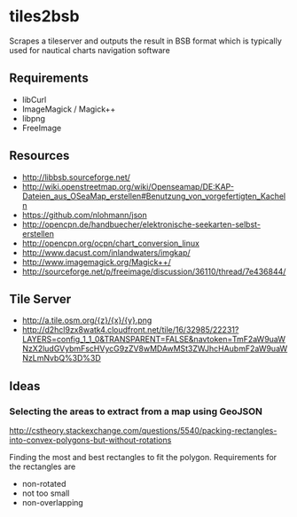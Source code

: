 # tiles2bsb
Scrapes a tileserver and outputs the result in BSB format which is typically used for nautical charts navigation software

## Requirements

* libCurl
* ImageMagick / Magick++
* libpng
* FreeImage

## Resources

* http://libbsb.sourceforge.net/
* http://wiki.openstreetmap.org/wiki/Openseamap/DE:KAP-Dateien_aus_OSeaMap_erstellen#Benutzung_von_vorgefertigten_Kacheln
* https://github.com/nlohmann/json
* http://opencpn.de/handbuecher/elektronische-seekarten-selbst-erstellen
* http://opencpn.org/ocpn/chart_conversion_linux
* http://www.dacust.com/inlandwaters/imgkap/
* http://www.imagemagick.org/Magick++/
* http://sourceforge.net/p/freeimage/discussion/36110/thread/7e436844/

## Tile Server

* http://a.tile.osm.org/{z}/{x}/{y}.png
* http://d2hcl9zx8watk4.cloudfront.net/tile/16/32985/22231?LAYERS=config_1_1_0&TRANSPARENT=FALSE&navtoken=TmF2aW9uaWNzX2ludGVybmFscHVycG9zZV8wMDAwMSt3ZWJhcHAubmF2aW9uaWNzLmNvbQ%3D%3D

## Ideas

### Selecting the areas to extract from a map using GeoJSON

http://cstheory.stackexchange.com/questions/5540/packing-rectangles-into-convex-polygons-but-without-rotations

Finding the most and best rectangles to fit the polygon. Requirements for the rectangles are

* non-rotated
* not too small
* non-overlapping
